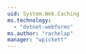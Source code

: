 ```yaml
---
uid: System.Web.Caching
ms.technology: 
  - "dotnet-webforms"
ms.author: "rachelap"
manager: "wpickett"
---
```

